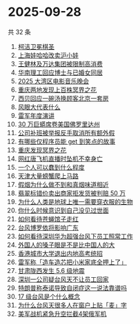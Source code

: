# 2025-09-28

共 32 条

<!-- BEGIN -->
<!-- 最后更新时间 Sun Sep 28 2025 21:22:29 GMT+0800 (China Standard Time) -->

1. [柯洁卫冕棋圣](https://www.zhihu.com/search?q=%E6%9F%AF%E6%B4%81%E5%8D%AB%E5%86%95%E6%A3%8B%E5%9C%A3)
1. [上海娃哈哈改卖沪小娃](https://www.zhihu.com/search?q=%E4%B8%8A%E6%B5%B7%E5%A8%83%E5%93%88%E5%93%88%E6%94%B9%E5%8D%96%E6%B2%AA%E5%B0%8F%E5%A8%83)
1. [王健林及万达集团被限制高消费](https://www.zhihu.com/search?q=%E7%8E%8B%E5%81%A5%E6%9E%97%E5%8F%8A%E4%B8%87%E8%BE%BE%E9%9B%86%E5%9B%A2%E8%A2%AB%E9%99%90%E5%88%B6%E9%AB%98%E6%B6%88%E8%B4%B9)
1. [华南理工回应博士与已婚女同居](https://www.zhihu.com/search?q=%E5%8D%8E%E5%8D%97%E7%90%86%E5%B7%A5%E5%9B%9E%E5%BA%94%E5%8D%9A%E5%A3%AB%E4%B8%8E%E5%B7%B2%E5%A9%9A%E5%A5%B3%E5%90%8C%E5%B1%85)
1. [2025 大湾区电影音乐晚会](https://www.zhihu.com/search?q=2025%20%E5%A4%A7%E6%B9%BE%E5%8C%BA%E7%94%B5%E5%BD%B1%E9%9F%B3%E4%B9%90%E6%99%9A%E4%BC%9A)
1. [重庆两地发现上百株冥界之花](https://www.zhihu.com/search?q=%E9%87%8D%E5%BA%86%E4%B8%A4%E5%9C%B0%E5%8F%91%E7%8E%B0%E4%B8%8A%E7%99%BE%E6%A0%AA%E5%86%A5%E7%95%8C%E4%B9%8B%E8%8A%B1)
1. [西贝回应一碗汤换顾客北京一套房](https://www.zhihu.com/search?q=%E8%A5%BF%E8%B4%9D%E5%9B%9E%E5%BA%94%E4%B8%80%E7%A2%97%E6%B1%A4%E6%8D%A2%E9%A1%BE%E5%AE%A2%E5%8C%97%E4%BA%AC%E4%B8%80%E5%A5%97%E6%88%BF)
1. [风眼大代表什么](https://www.zhihu.com/search?q=%E9%A3%8E%E7%9C%BC%E5%A4%A7%E4%BB%A3%E8%A1%A8%E4%BB%80%E4%B9%88)
1. [雷军年度演讲](https://www.zhihu.com/search?q=%E9%9B%B7%E5%86%9B%E5%B9%B4%E5%BA%A6%E6%BC%94%E8%AE%B2)
1. [30 万巨蟒席卷美国佛罗里达州](https://www.zhihu.com/search?q=30%20%E4%B8%87%E5%B7%A8%E8%9F%92%E5%B8%AD%E5%8D%B7%E7%BE%8E%E5%9B%BD%E4%BD%9B%E7%BD%97%E9%87%8C%E8%BE%BE%E5%B7%9E)
1. [公司补班被举报反手取消所有额外假](https://www.zhihu.com/search?q=%E5%85%AC%E5%8F%B8%E8%A1%A5%E7%8F%AD%E8%A2%AB%E4%B8%BE%E6%8A%A5%E5%8F%8D%E6%89%8B%E5%8F%96%E6%B6%88%E6%89%80%E6%9C%89%E9%A2%9D%E5%A4%96%E5%81%87)
1. [有哪些仅程序员能 get 到笑点的故事](https://www.zhihu.com/search?q=%E6%9C%89%E5%93%AA%E4%BA%9B%E4%BB%85%E7%A8%8B%E5%BA%8F%E5%91%98%E8%83%BD%20get%20%E5%88%B0%E7%AC%91%E7%82%B9%E7%9A%84%E6%95%85%E4%BA%8B)
1. [重庆发现冥界之花](https://www.zhihu.com/search?q=%E9%87%8D%E5%BA%86%E5%8F%91%E7%8E%B0%E5%86%A5%E7%95%8C%E4%B9%8B%E8%8A%B1)
1. [网红唐飞机直播时坠机不幸身亡](https://www.zhihu.com/search?q=%E7%BD%91%E7%BA%A2%E5%94%90%E9%A3%9E%E6%9C%BA%E7%9B%B4%E6%92%AD%E6%97%B6%E5%9D%A0%E6%9C%BA%E4%B8%8D%E5%B9%B8%E8%BA%AB%E4%BA%A1)
1. [一个人可以蠢到什么程度](https://www.zhihu.com/search?q=%E4%B8%80%E4%B8%AA%E4%BA%BA%E5%8F%AF%E4%BB%A5%E8%A0%A2%E5%88%B0%E4%BB%80%E4%B9%88%E7%A8%8B%E5%BA%A6)
1. [天津大量螃蟹爬上马路](https://www.zhihu.com/search?q=%E5%A4%A9%E6%B4%A5%E5%A4%A7%E9%87%8F%E8%9E%83%E8%9F%B9%E7%88%AC%E4%B8%8A%E9%A9%AC%E8%B7%AF)
1. [假烟为什么做不到和真烟味道相近](https://www.zhihu.com/search?q=%E5%81%87%E7%83%9F%E4%B8%BA%E4%BB%80%E4%B9%88%E5%81%9A%E4%B8%8D%E5%88%B0%E5%92%8C%E7%9C%9F%E7%83%9F%E5%91%B3%E9%81%93%E7%9B%B8%E8%BF%91)
1. [翡翠标错价卖出商家拒发货被判赔 50 万](https://www.zhihu.com/search?q=%E7%BF%A1%E7%BF%A0%E6%A0%87%E9%94%99%E4%BB%B7%E5%8D%96%E5%87%BA%E5%95%86%E5%AE%B6%E6%8B%92%E5%8F%91%E8%B4%A7%E8%A2%AB%E5%88%A4%E8%B5%94%2050%20%E4%B8%87)
1. [为什么人类是地球上唯一需要穿衣服的生物](https://www.zhihu.com/search?q=%E4%B8%BA%E4%BB%80%E4%B9%88%E4%BA%BA%E7%B1%BB%E6%98%AF%E5%9C%B0%E7%90%83%E4%B8%8A%E5%94%AF%E4%B8%80%E9%9C%80%E8%A6%81%E7%A9%BF%E8%A1%A3%E6%9C%8D%E7%9A%84%E7%94%9F%E7%89%A9)
1. [你什么时候意识到自己没见过世面](https://www.zhihu.com/search?q=%E4%BD%A0%E4%BB%80%E4%B9%88%E6%97%B6%E5%80%99%E6%84%8F%E8%AF%86%E5%88%B0%E8%87%AA%E5%B7%B1%E6%B2%A1%E8%A7%81%E8%BF%87%E4%B8%96%E9%9D%A2)
1. [如何看待苍蝇馆子走红](https://www.zhihu.com/search?q=%E5%A6%82%E4%BD%95%E7%9C%8B%E5%BE%85%E8%8B%8D%E8%9D%87%E9%A6%86%E5%AD%90%E8%B5%B0%E7%BA%A2)
1. [台风博罗依将影响广东](https://www.zhihu.com/search?q=%E5%8F%B0%E9%A3%8E%E5%8D%9A%E7%BD%97%E4%BE%9D%E5%B0%86%E5%BD%B1%E5%93%8D%E5%B9%BF%E4%B8%9C)
1. [如何看待深圳华为超强台风下员工照常工作](https://www.zhihu.com/search?q=%E5%A6%82%E4%BD%95%E7%9C%8B%E5%BE%85%E6%B7%B1%E5%9C%B3%E5%8D%8E%E4%B8%BA%E8%B6%85%E5%BC%BA%E5%8F%B0%E9%A3%8E%E4%B8%8B%E5%91%98%E5%B7%A5%E7%85%A7%E5%B8%B8%E5%B7%A5%E4%BD%9C)
1. [外国人的嗓子眼是不是比中国人的大](https://www.zhihu.com/search?q=%E5%A4%96%E5%9B%BD%E4%BA%BA%E7%9A%84%E5%97%93%E5%AD%90%E7%9C%BC%E6%98%AF%E4%B8%8D%E6%98%AF%E6%AF%94%E4%B8%AD%E5%9B%BD%E4%BA%BA%E7%9A%84%E5%A4%A7)
1. [香港城市大学退出内地高考统招](https://www.zhihu.com/search?q=%E9%A6%99%E6%B8%AF%E5%9F%8E%E5%B8%82%E5%A4%A7%E5%AD%A6%E9%80%80%E5%87%BA%E5%86%85%E5%9C%B0%E9%AB%98%E8%80%83%E7%BB%9F%E6%8B%9B)
1. [雷军称「造车造芯把小米家底全押上了」](https://www.zhihu.com/search?q=%E9%9B%B7%E5%86%9B%E7%A7%B0%E3%80%8C%E9%80%A0%E8%BD%A6%E9%80%A0%E8%8A%AF%E6%8A%8A%E5%B0%8F%E7%B1%B3%E5%AE%B6%E5%BA%95%E5%85%A8%E6%8A%BC%E4%B8%8A%E4%BA%86%E3%80%8D)
1. [甘肃陇西发生 5.6 级地震](https://www.zhihu.com/search?q=%E7%94%98%E8%82%83%E9%99%87%E8%A5%BF%E5%8F%91%E7%94%9F%205.6%20%E7%BA%A7%E5%9C%B0%E9%9C%87)
1. [深圳一公司疑台风天不让员工回家](https://www.zhihu.com/search?q=%E6%B7%B1%E5%9C%B3%E4%B8%80%E5%85%AC%E5%8F%B8%E7%96%91%E5%8F%B0%E9%A3%8E%E5%A4%A9%E4%B8%8D%E8%AE%A9%E5%91%98%E5%B7%A5%E5%9B%9E%E5%AE%B6)
1. [特朗普称泰诺导致自闭症这一说法靠谱吗](https://www.zhihu.com/search?q=%E7%89%B9%E6%9C%97%E6%99%AE%E7%A7%B0%E6%B3%B0%E8%AF%BA%E5%AF%BC%E8%87%B4%E8%87%AA%E9%97%AD%E7%97%87%E8%BF%99%E4%B8%80%E8%AF%B4%E6%B3%95%E9%9D%A0%E8%B0%B1%E5%90%97)
1. [17 级台风是个什么概念](https://www.zhihu.com/search?q=17%20%E7%BA%A7%E5%8F%B0%E9%A3%8E%E6%98%AF%E4%B8%AA%E4%BB%80%E4%B9%88%E6%A6%82%E5%BF%B5)
1. [为什么台风天很多人在窗户上贴「麦」字](https://www.zhihu.com/search?q=%E4%B8%BA%E4%BB%80%E4%B9%88%E5%8F%B0%E9%A3%8E%E5%A4%A9%E5%BE%88%E5%A4%9A%E4%BA%BA%E5%9C%A8%E7%AA%97%E6%88%B7%E4%B8%8A%E8%B4%B4%E3%80%8C%E9%BA%A6%E3%80%8D%E5%AD%97)
1. [美军战机紧急升空拦截4架俄军机](https://www.zhihu.com/search?q=%E7%BE%8E%E5%86%9B%E6%88%98%E6%9C%BA%E7%B4%A7%E6%80%A5%E5%8D%87%E7%A9%BA%E6%8B%A6%E6%88%AA4%E6%9E%B6%E4%BF%84%E5%86%9B%E6%9C%BA)

<!-- END -->
